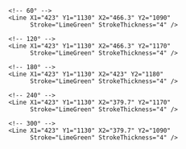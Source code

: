 <Canvas x:Name="KnobCanvas">
    <!-- 0° -->
    <Line X1="423" Y1="1130" X2="423" Y2="1080"
          Stroke="LimeGreen" StrokeThickness="4" />

    <!-- 60° -->
    <Line X1="423" Y1="1130" X2="466.3" Y2="1090"
          Stroke="LimeGreen" StrokeThickness="4" />

    <!-- 120° -->
    <Line X1="423" Y1="1130" X2="466.3" Y2="1170"
          Stroke="LimeGreen" StrokeThickness="4" />

    <!-- 180° -->
    <Line X1="423" Y1="1130" X2="423" Y2="1180"
          Stroke="LimeGreen" StrokeThickness="4" />

    <!-- 240° -->
    <Line X1="423" Y1="1130" X2="379.7" Y2="1170"
          Stroke="LimeGreen" StrokeThickness="4" />

    <!-- 300° -->
    <Line X1="423" Y1="1130" X2="379.7" Y2="1090"
          Stroke="LimeGreen" StrokeThickness="4" />
</Canvas>